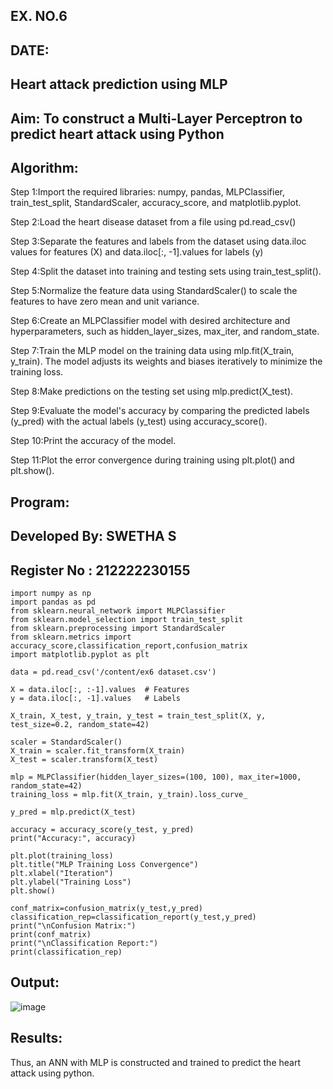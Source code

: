 ## EX. NO.6
## DATE:
## Heart attack prediction using MLP
## Aim: To construct a  Multi-Layer Perceptron to predict heart attack using Python
## Algorithm:
Step 1:Import the required libraries: numpy, pandas, MLPClassifier, train_test_split, StandardScaler, accuracy_score, and matplotlib.pyplot.

Step 2:Load the heart disease dataset from a file using pd.read_csv()

Step 3:Separate the features and labels from the dataset using data.iloc values for features (X) and data.iloc[:, -1].values for labels (y)

Step 4:Split the dataset into training and testing sets using train_test_split().

Step 5:Normalize the feature data using StandardScaler() to scale the features to have zero mean and unit variance.

Step 6:Create an MLPClassifier model with desired architecture and hyperparameters, such as hidden_layer_sizes, max_iter, and random_state.

Step 7:Train the MLP model on the training data using mlp.fit(X_train, y_train). The model adjusts its weights and biases iteratively to minimize the training loss.

Step 8:Make predictions on the testing set using mlp.predict(X_test).

Step 9:Evaluate the model's accuracy by comparing the predicted labels (y_pred) with the actual labels (y_test) using accuracy_score().

Step 10:Print the accuracy of the model.

Step 11:Plot the error convergence during training using plt.plot() and plt.show().

## Program: 
## Developed By: SWETHA S
## Register No : 212222230155
```
import numpy as np                              
import pandas as pd                             
from sklearn.neural_network import MLPClassifier
from sklearn.model_selection import train_test_split
from sklearn.preprocessing import StandardScaler
from sklearn.metrics import accuracy_score,classification_report,confusion_matrix
import matplotlib.pyplot as plt

data = pd.read_csv('/content/ex6 dataset.csv')

X = data.iloc[:, :-1].values  # Features
y = data.iloc[:, -1].values   # Labels

X_train, X_test, y_train, y_test = train_test_split(X, y, test_size=0.2, random_state=42)

scaler = StandardScaler()
X_train = scaler.fit_transform(X_train)
X_test = scaler.transform(X_test)

mlp = MLPClassifier(hidden_layer_sizes=(100, 100), max_iter=1000, random_state=42)
training_loss = mlp.fit(X_train, y_train).loss_curve_

y_pred = mlp.predict(X_test)

accuracy = accuracy_score(y_test, y_pred)
print("Accuracy:", accuracy)

plt.plot(training_loss)
plt.title("MLP Training Loss Convergence")
plt.xlabel("Iteration")
plt.ylabel("Training Loss")
plt.show()

conf_matrix=confusion_matrix(y_test,y_pred)
classification_rep=classification_report(y_test,y_pred)
print("\nConfusion Matrix:")
print(conf_matrix)
print("\nClassification Report:")
print(classification_rep)
```
## Output:

![image](https://github.com/swethaselvarajm/EX-6-NN/assets/119525603/0691971e-2c32-4555-bf16-a2d8bb302abd)


## Results:
Thus, an ANN with MLP is constructed and trained to predict the heart attack using python.
